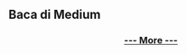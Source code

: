 ## Baca di Medium

<!--START_SECTION:medium-->
<!--END_SECTION:medium-->

<div align="center">
  
### [--- More ---](https://medium.com/@dikaelsaputra)

</div>
